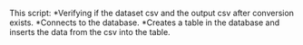 This script:
*Verifying if the dataset csv and the output csv after conversion exists.
*Connects to the database.
*Creates a table in the database and inserts the data from the csv into the table.